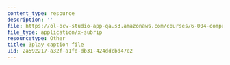 ```yaml
---
content_type: resource
description: ''
file: https://ol-ocw-studio-app-qa.s3.amazonaws.com/courses/6-004-computation-structures-spring-2017/2a592217a32fa1fddb31424ddcbd47e2_-RqKDpeILyU.srt
file_type: application/x-subrip
resourcetype: Other
title: 3play caption file
uid: 2a592217-a32f-a1fd-db31-424ddcbd47e2
---
```

